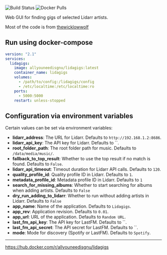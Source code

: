 ![Build Status](https://github.com/TheWicklowWolf/Lidagigs/actions/workflows/main.yml/badge.svg)
![Docker Pulls](https://img.shields.io/docker/pulls/thewicklowwolf/lidagigs.svg)


Web GUI for finding gigs of selected Lidarr artists.

Most of the code is from [thewicklowwolf](https://github.com/TheWicklowWolf/Lidify)


## Run using docker-compose

```yaml
version: "2.1"
services:
  lidagigs:
    image: allyouneedisgnu/lidagigs:latest
    container_name: lidagigs
    volumes:
      - /path/to/config:/lidagigs/config
      - /etc/localtime:/etc/localtime:ro
    ports:
      - 5000:5000
    restart: unless-stopped
```

## Configuration via environment variables

Certain values can be set via environment variables:

* __lidarr_address__: The URL for Lidarr. Defaults to `http://192.168.1.2:8686`.
* __lidarr_api_key__: The API key for Lidarr. Defaults to ``.
* __root_folder_path__: The root folder path for music. Defaults to `/data/media/music/`.
* __fallback_to_top_result__: Whether to use the top result if no match is found. Defaults to `False`.
* __lidarr_api_timeout__: Timeout duration for Lidarr API calls. Defaults to `120`.
* __quality_profile_id__: Quality profile ID in Lidarr. Defaults to `1`.
* __metadata_profile_id__: Metadata profile ID in Lidarr. Defaults to `1`
* __search_for_missing_albums__: Whether to start searching for albums when adding artists. Defaults to `False`
* __dry_run_adding_to_lidarr__: Whether to run without adding artists in Lidarr. Defaults to `False`
* __app_name__: Name of the application. Defaults to `Lidagigs`.
* __app_rev__: Application revision. Defaults to `0.01`.
* __app_url__: URL of the application. Defaults to `Random URL`.
* __last_fm_api_key__: The API key for LastFM. Defaults to ``.
* __last_fm_api_secret__: The API secret for LastFM. Defaults to ``.
* __mode__: Mode for discovery (Spotify or LastFM). Defaults to `Spotify`.

---

https://hub.docker.com/r/allyouneedisgnu/lidagigs
